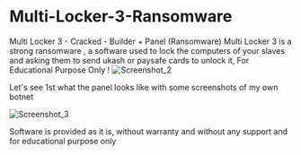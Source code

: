 # Multi-Locker-3-Ransomware
Multi Locker 3 - Cracked - Builder + Panel (Ransomware) Multi Locker 3 is a strong ransomware , a software used to lock the computers of your slaves and asking them to send ukash or paysafe cards to unlock it, For Educational Purpose Only !
![Screenshot_2](https://github.com/adamhkt/Multi-Locker-3-Ransomware/assets/144479194/65aea350-9889-4c42-9054-b3f7f2ff7480)

Let's see 1st what the panel looks like with some screenshots of my own botnet

![Screenshot_3](https://github.com/adamhkt/Multi-Locker-3-Ransomware/assets/144479194/2c88849c-d6bb-4d52-bdc2-2e4cd4e8397f)

Software is provided as it is, without warranty and without any support and for educational purpose only
